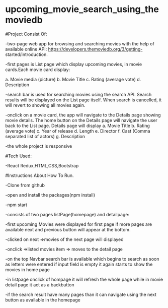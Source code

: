 # upcoming_movie_search_using_themoviedb

#Project Consist Of:

-two-page web app for browsing and searching movies with the help of
available online API: https://developers.themoviedb.org/3/getting-
started/introduction.

-first pages is List page which display upcoming movies, in movie cards.Each movie card display:

a. Movie media (picture)
b. Movie Title
c. Rating (average vote)
d. Description

-search bar is used for searching movies using the search API. Search results will be
displayed on the List page itself. When search is cancelled, it will revert to
showing all movies again.

-onclick on a movie card, the app will navigate to the Details page
showing movie details. The home button on the Details
page will navigate the user back to the List page. Details page will
display
a. Movie Title
b. Rating (average vote)
c. Year of release
d. Length 
e. Director
f. Cast (Comma separated list of actors)
g. Description

-the whole project is responsive

#Tech Used:

-React Redux,HTML,CSS,Bootstrap

#Instructions About How To Run.

-Clone from github

-open and install the packages(npm install)

-npm start

-consists of two pages listPage(homepage) and detailpage:

-first upcoming Movies were displayed for first page if more pages are available next and previous button will appear at the bottom.

-clicked on next =>movies of the next page will displayed

-onclick =>listed movies item => moves to the detail page

-on the top Navbar search bar is available which begins to search as soon as letters were entered if input field is empty it again starts to show the movies in home page

-in listpage onclick of hompage it will refresh the whole page while in movie detail page it act as a backbutton

-if the search result have many pages than it can navigate using the next button as available in the homepage



